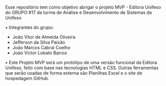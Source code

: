 Esse repositório tem como objetivo abrigar o projeto MVP - Editora Unifeso do GRUPO #17 da turma de Análise e Desenvolvimento de Sistemas da Unifeso. 

• Integrantes do grupo: 
- João Vitor de Almeida Oliveira
- Jefferson da Silva Paixão
- João Marcos Cabral Coelho
- João Victor Lobato Barros

• Este Projeto MVP será um protótipo de uma versão funcional da Editora Unifeso, feito com base nas tecnologias HTML e CSS. Outras ferramentas que serão usadas de forma externa são Planilhas Excel e o site de hospedagem GitHub.


